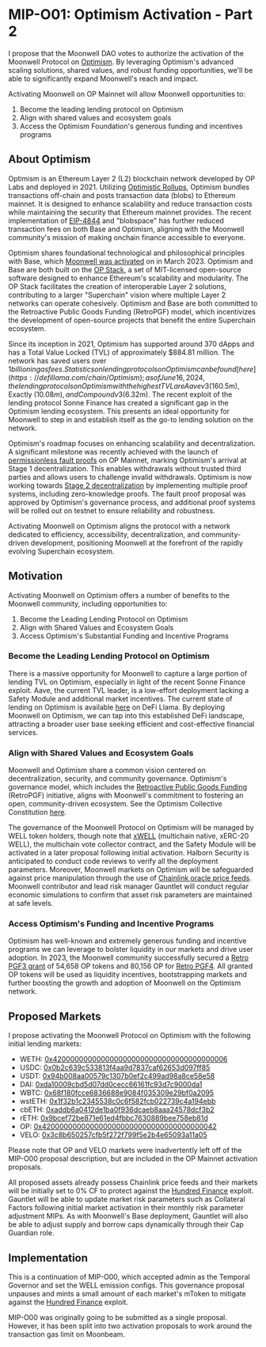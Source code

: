 # MIP-O01: Optimism Activation - Part 2

I propose that the Moonwell DAO votes to authorize the activation of the
Moonwell Protocol on [Optimism](https://www.optimism.io/). By leveraging
Optimism's advanced scaling solutions, shared values, and robust funding
opportunities, we'll be able to significantly expand Moonwell's reach and
impact.

Activating Moonwell on OP Mainnet will allow Moonwell opportunities to:

1. Become the leading lending protocol on Optimism
2. Align with shared values and ecosystem goals
3. Access the Optimism Foundation's generous funding and incentives programs

## About Optimism

Optimism is an Ethereum Layer 2 (L2) blockchain network developed by OP Labs and
deployed in 2021. Utilizing
[Optimistic Rollups](https://docs.optimism.io/stack/protocol/rollup/overview),
Optimism bundles transactions off-chain and posts transaction data (blobs) to
Ethereum mainnet. It is designed to enhance scalability and reduce transaction
costs while maintaining the security that Ethereum mainnet provides. The recent
implementation of [EIP-4844](https://www.eip4844.com/) and "blobspace" has
further reduced transaction fees on both Base and Optimism, aligning with the
Moonwell community's mission of making onchain finance accessible to everyone.

Optimism shares foundational technological and philosophical principles with
Base, which
[Moonwell was activated](https://forum.moonwell.fi/t/mip-39-activate-moonwell-on-base-mainnet/414)
on in March 2023. Optimism and Base are both built on the
[OP Stack](https://docs.optimism.io/), a set of MIT-licensed open-source
software designed to enhance Ethereum's scalability and modularity. The OP Stack
facilitates the creation of interoperable Layer 2 solutions, contributing to a
larger "Superchain" vision where multiple Layer 2 networks can operate
cohesively. Optimism and Base are both committed to the Retroactive Public Goods
Funding (RetroPGF) model, which incentivizes the development of open-source
projects that benefit the entire Superchain ecosystem.

Since its inception in 2021, Optimism has supported around 370 dApps and has a
Total Value Locked (TVL) of approximately $884.81 million. The network has saved
users over $1 billion in gas fees. Statistics on lending protocols on Optimism
can be found [here](https://defillama.com/chain/Optimism); as of June 16, 2024,
the lending protocols on Optimism with the highest TVL are Aave v3 ($160.5m),
Exactly ($10.08m), and Compound v3 ($6.32m). The recent exploit of the lending
protocol Sonne Finance has created a significant gap in the Optimism lending
ecosystem. This presents an ideal opportunity for Moonwell to step in and
establish itself as the go-to lending solution on the network.

Optimism's roadmap focuses on enhancing scalability and decentralization. A
significant milestone was recently achieved with the launch of
[permissionless fault proofs](https://optimism.mirror.xyz/izdAoJ8ooyhDfwFLFoCcUfB1icPLFn8AImBws4oaqw8)
on OP Mainnet, marking Optimism's arrival at Stage 1 decentralization. This
enables withdrawals without trusted third parties and allows users to challenge
invalid withdrawals. Optimism is now working towards
[Stage 2 decentralization](https://blog.oplabs.co/endgame-is-stage-2/) by
implementing multiple proof systems, including zero-knowledge proofs. The fault
proof proposal was approved by Optimism's governance process, and additional
proof systems will be rolled out on testnet to ensure reliability and
robustness.

Activating Moonwell on Optimism aligns the protocol with a network dedicated to
efficiency, accessibility, decentralization, and community-driven development,
positioning Moonwell at the forefront of the rapidly evolving Superchain
ecosystem.

## Motivation

Activating Moonwell on Optimism offers a number of benefits to the Moonwell
community, including opportunities to:

1. Become the Leading Lending Protocol on Optimism
2. Align with Shared Values and Ecosystem Goals
3. Access Optimism's Substantial Funding and Incentive Programs

### Become the Leading Lending Protocol on Optimism

There is a massive opportunity for Moonwell to capture a large portion of
lending TVL on Optimism, especially in light of the recent Sonne Finance
exploit. Aave, the current TVL leader, is a low-effort deployment lacking a
Safety Module and additional market incentives. The current state of lending on
Optimism is available [here](https://defillama.com/protocols/Lending/Optimism)
on DeFi Llama. By deploying Moonwell on Optimism, we can tap into this
established DeFi landscape, attracting a broader user base seeking efficient and
cost-effective financial services.

### Align with Shared Values and Ecosystem Goals

Moonwell and Optimism share a common vision centered on decentralization,
security, and community governance. Optimism's governance model, which includes
the [Retroactive Public Goods Funding](https://retropgfhub.com/) (RetroPGF)
initiative, aligns with Moonwell's commitment to fostering an open,
community-driven ecosystem​. See the Optimism Collective Constitution
[here](https://gov.optimism.io/t/working-constitution-of-the-optimism-collective/55).

The governance of the Moonwell Protocol on Optimism will be managed by WELL
token holders, though note that
[xWELL](https://forum.moonwell.fi/t/mip-m23-and-mip-m24-multichain-governor-and-well-migration/820#mutichain-well-xwell-9)
(multichain native, xERC-20 WELL), the multichain vote collector contract, and
the Safety Module will be activated in a later proposal following initial
activation. Halborn Security is anticipated to conduct code reviews to verify
all the deployment parameters. Moreover, Moonwell markets on Optimism will be
safeguarded against price manipulation through the use of
[Chainlink oracle price feeds](https://blog.chain.link/levels-of-data-aggregation-in-chainlink-price-feeds/).
Moonwell contributor and lead risk manager Gauntlet will conduct regular
economic simulations to confirm that asset risk parameters are maintained at
safe levels.

### Access Optimism's Funding and Incentive Programs

Optimism has well-known and extremely generous funding and incentive programs we
can leverage to bolster liquidity in our markets and drive user adoption. In
2023, the Moonwell community successfully secured a
[Retro PGF3 grant](https://optimism-agora-prod.agora-prod.workers.dev/retropgf/3/application/0xeff464a4d1163c24dea3777598667b31c6b68cea03649e0e8dbaa80fad82fc5f)
of 54,658 OP tokens and 80,156 OP for
[Retro PGF4](https://x.com/MoonwellDeFi/status/1813983656308080718). All granted
OP tokens will be used as liquidity incentives, bootstrapping markets and
further boosting the growth and adoption of Moonwell on the Optimism network.

## Proposed Markets

I propose activating the Moonwell Protocol on Optimism with the following
initial lending markets:

- WETH:
  [0x4200000000000000000000000000000000000006](https://optimistic.etherscan.io/token/0x4200000000000000000000000000000000000006)
- USDC:
  [0x0b2c639c533813f4aa9d7837caf62653d097ff85](https://optimistic.etherscan.io/token/0x0b2c639c533813f4aa9d7837caf62653d097ff85)
- USDT:
  [0x94b008aa00579c1307b0ef2c499ad98a8ce58e58](https://optimistic.etherscan.io/token/0x94b008aa00579c1307b0ef2c499ad98a8ce58e58)
- DAI:
  [0xda10009cbd5d07dd0cecc66161fc93d7c9000da1](https://optimistic.etherscan.io/address/0xda10009cbd5d07dd0cecc66161fc93d7c9000da1)
- WBTC:
  [0x68f180fcce6836688e9084f035309e29bf0a2095](https://optimistic.etherscan.io/token/0x68f180fcce6836688e9084f035309e29bf0a2095)
- wstETH:
  [0x1f32b1c2345538c0c6f582fcb022739c4a194ebb](https://optimistic.etherscan.io/token/0x1f32b1c2345538c0c6f582fcb022739c4a194ebb)
- cbETH:
  [0xaddb6a0412de1ba0f936dcaeb8aaa24578dcf3b2](https://optimistic.etherscan.io/address/0xaddb6a0412de1ba0f936dcaeb8aaa24578dcf3b2)
- rETH:
  [0x9bcef72be871e61ed4fbbc7630889bee758eb81d](https://optimistic.etherscan.io/address/0x9bcef72be871e61ed4fbbc763088)
- OP:
  [0x4200000000000000000000000000000000000042](https://optimistic.etherscan.io/address/0x4200000000000000000000000000000000000042)
- VELO:
  [0x3c8b650257cfb5f272f799f5e2b4e65093a11a05](https://optimistic.etherscan.io/address/0x3c8b650257cfb5f272f799f5e2b4e65093a11a05)

Please note that OP and VELO markets were inadvertently left off of the MIP-O00
proposal description, but are included in the OP Mainnet activation proposals.

All proposed assets already possess Chainlink price feeds and their markets will
be initially set to 0% CF to protect against the
[Hundred Finance](https://rekt.news/hundred-rekt2/) exploit. Gauntlet will be
able to update market risk parameters such as Collateral Factors following
initial market activation in their monthly risk parameter adjustment MIPs. As
with Moonwell's Base deployment, Gauntlet will also be able to adjust supply and
borrow caps dynamically through their Cap Guardian role.

## Implementation

This is a continuation of MIP-O00, which accepted admin as the Temporal Governor
and set the WELL emission configs. This governance proposal unpauses and mints a
small amount of each market's mToken to mitigate against the
[Hundred Finance](https://rekt.news/hundred-rekt2/) exploit.

MIP-O00 was originally going to be submitted as a single proposal. However, it
has been split into two activation proposals to work around the transaction gas
limit on Moonbeam.

